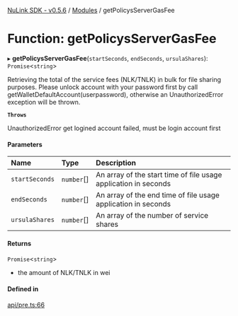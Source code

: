 [NuLink SDK - v0.5.6](../README.md) / [Modules](../modules.md) / getPolicysServerGasFee

# Function: getPolicysServerGasFee

▸ **getPolicysServerGasFee**(`startSeconds`, `endSeconds`, `ursulaShares`): `Promise`<`string`\>

Retrieving the total of the service fees (NLK/TNLK) in bulk for file sharing purposes.
Please unlock account with your password first by call getWalletDefaultAccount(userpassword), otherwise an UnauthorizedError exception will be thrown.

**`Throws`**

UnauthorizedError get logined account failed, must be login account first

#### Parameters

| Name | Type | Description |
| :------ | :------ | :------ |
| `startSeconds` | `number`[] | An array of the start time of file usage application in seconds |
| `endSeconds` | `number`[] | An array of the end time of file usage application in seconds |
| `ursulaShares` | `number`[] | An array of the number of service shares |

#### Returns

`Promise`<`string`\>

- the amount of NLK/TNLK in wei

#### Defined in

[api/pre.ts:66](https://github.com/NuLink-network/nulink-sdk/blob/9e77a59/src/api/pre.ts#L66)

